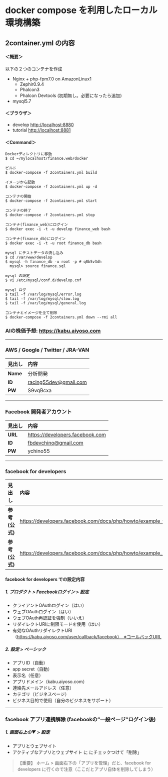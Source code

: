 # docker compose を利用したローカル環境構築


## 2container.yml の内容

#### ＜概要＞
以下の２つのコンテナを作成
- Nginx + php-fpm7.0 on AmazonLinux1
  - Zephir0.9.4
  - Phalcon3
  - Phalcon Devtools (初期無し。必要になったら追加)
- mysql5.7

#### ＜ブラウザ＞
- develop [http://localhost:8880](http://localhost:8880)
- tutorial [http://localhost:8881](http://localhost:8881)

#### ＜Command＞
```
Dockerディレクトリに移動
$ cd ~/mylocalhost/finance.web/docker

ビルド
$ docker-compose -f 2containers.yml build

イメージから起動
$ docker-compose -f 2containers.yml up -d

コンテナの開始
$ docker-compose -f 2containers.yml start

コンテナの終了
$ docker-compose -f 2containers.yml stop

コンテナ(finance_web)にログイン
$ docker exec -i -t -u develop finance_web bash

コンテナ(finance_db)にログイン
$ docker exec -i -t -u root finance_db bash

mysql にテストデータの流し込み
$ cd /var/www/develop
$ mysql -h finance_db -u root -p # q8b5v3dh
  mysql> source finance.sql
  
mysql の設定
$ vi /etc/mysql/conf.d/develop.cnf

mysql ログ
$ tail -f /var/log/mysql/error.log
$ tail -f /var/log/mysql/slow.log
$ tail -f /var/log/mysql/general.log

コンテナとイメージを全て削除
$ docker-compose -f 2containers.yml down --rmi all
```

### AIの株価予想: https://kabu.aiyoso.com

---
### AWS / Google / Twitter / JRA-VAN

|見出し|内容|
|:---|:---|
|**Name**| 分析開発 |
|**ID**|racing55dev@gmail.com|
|**PW**|S9vqBcxa|

---
### Facebook 開発者アカウント
|見出し|内容|
|:---|:---|
|**URL**|https://developers.facebook.com|
|**ID**|fbdevchino@gmail.com|
|**PW**|ychino55|

---
### facebook for developers
|見出し|内容|
|:---|:---|
|**参考(公式)**|https://developers.facebook.com/docs/php/howto/example_facebook_login|
|**参考(公式)**|https://developers.facebook.com/docs/php/howto/example_retrieve_user_profile|

#### facebook for developers での設定内容
##### 1. プロダクト > Facebookログイン > 設定
- クライアントOAuthログイン（はい）
- ウェブOAuthログイン（はい）
- ウェブOAuth再認証を強制（いいえ）
- リダイレクトURIに制限モードを使用（はい）
- 有効なOAuthリダイレクトURI（https://kabu.aiyoso.com/user/callback/facebook）　※コールバックURL

##### 2. 設定 > ベーシック
- アプリID（自動）
- app secret（自動）
- 表示名（任意）
- アプリドメイン（kabu.aiyoso.com）
- 連絡先メールアドレス（任意）
- カテゴリ（ビジネスページ）
- ビジネス目的で使用（自分のビジネスをサポート）

---
### facebook アプリ連携解除 (facebookの”一般ページ”ログイン後)
##### 1. 画面右上の▼ > 設定
- アプリとウェブサイト
- アクティブなアプリとウェブサイト に にチェックつけて「削除」
>【重要】
> ホーム > 画面右下の「アプリを管理」だと、facebook for developers に行くので注意（ここだとアプリ自体を削除してしまう）